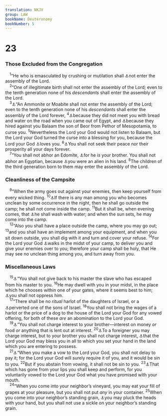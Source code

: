 ```yaml
---
translation: NKJV
group: LAW
bookName: Deuteronomy 
bookNumber: 5
---
```


<div class="title"><h1>23</h1><h3>Those Excluded from the Congregation</h3></div>
<span class="verse phu_23_1"> <sup>1</sup>“He who is emasculated by crushing or mutilation shall <a data-toggle="tooltip" data-placement="bottom" title="Lev. 21:20; 22:24">⚓</a>not enter the assembly of the Lord.<br/></span>
<span class="verse phu_23_2"> <sup>2</sup>“One of illegitimate birth shall not enter the assembly of the Lord; even to the tenth generation none of his <i>descendants</i> shall enter the assembly of the Lord.<br/></span>
<span class="verse phu_23_3"> <sup>3</sup><a data-toggle="tooltip" data-placement="bottom" title="Neh. 13:1, 2">⚓</a>“An Ammonite or Moabite shall not enter the assembly of the Lord; even to the tenth generation none of his <i>descendants</i> shall enter the assembly of the Lord forever, </span>
<span class="verse phu_23_4"><sup>4</sup><a data-toggle="tooltip" data-placement="bottom" title="Deut. 2:27–30">⚓</a>because they did not meet you with bread and water on the road when you came out of Egypt, and <a data-toggle="tooltip" data-placement="bottom" title="Num. 22:5, 6; 23:7; Josh. 24:9; 2 Pet. 2:15; Jude 11">⚓</a>because they hired against you Balaam the son of Beor from Pethor of Mesopotamia, to curse you. </span>
<span class="verse phu_23_5"><sup>5</sup>Nevertheless the Lord your God would not listen to Balaam, but the Lord your God turned the curse into a blessing for you, because the Lord your God <a data-toggle="tooltip" data-placement="bottom" title="Deut. 4:37">⚓</a>loves you. </span>
<span class="verse phu_23_6"><sup>6</sup><a data-toggle="tooltip" data-placement="bottom" title="Ezra 9:12">⚓</a>You shall not seek their peace nor their prosperity all your days forever.<br/></span>
<span class="verse phu_23_7"> <sup>7</sup>“You shall not abhor an Edomite, <a data-toggle="tooltip" data-placement="bottom" title="Gen. 25:24–26; Deut. 2:4, 8; Amos 1:11; Obad. 10, 12">⚓</a>for he <i>is</i> your brother. You shall not abhor an Egyptian, because <a data-toggle="tooltip" data-placement="bottom" title="Ex. 22:21; 23:9; Lev. 19:34; Deut. 10:19">⚓</a>you were an alien in his land. </span>
<span class="verse phu_23_8"><sup>8</sup>The children of the third generation born to them may enter the assembly of the Lord.<br/></span>
<div class="title"><h3>Cleanliness of the Campsite</h3></div>
<span class="verse phu_23_9"> <sup>9</sup>“When the army goes out against your enemies, then keep yourself from every wicked thing. </span>
<span class="verse phu_23_10"><sup>10</sup><a data-toggle="tooltip" data-placement="bottom" title="Lev. 15:16">⚓</a>If there is any man among you who becomes unclean by some occurrence in the night, then he shall go outside the camp; he shall not come inside the camp. </span>
<span class="verse phu_23_11"><sup>11</sup>But it shall be, when evening comes, that <a data-toggle="tooltip" data-placement="bottom" title="Lev. 15:5">⚓</a>he shall wash with water; and when the sun sets, he may come into the camp.<br/></span>
<span class="verse phu_23_12"> <sup>12</sup>“Also you shall have a place outside the camp, where you may go out; </span>
<span class="verse phu_23_13"><sup>13</sup>and you shall have an implement among your equipment, and when you sit down outside, you shall dig with it and turn and cover your refuse. </span>
<span class="verse phu_23_14"><sup>14</sup>For the Lord your God <a data-toggle="tooltip" data-placement="bottom" title="Lev. 26:12; Deut. 7:21">⚓</a>walks in the midst of your camp, to deliver you and give your enemies over to you; therefore your camp shall be holy, that He may see no unclean thing among you, and turn away from you.<br/></span>
<div class="title"><h3>Miscellaneous Laws</h3></div>
<span class="verse phu_23_15"> <sup>15</sup><a data-toggle="tooltip" data-placement="bottom" title="1 Sam. 30:15">⚓</a>“You shall not give back to his master the slave who has escaped from his master to you. </span>
<span class="verse phu_23_16"><sup>16</sup>He may dwell with you in your midst, in the place which he chooses within one of your gates, where it seems best to him; <a data-toggle="tooltip" data-placement="bottom" title="Ex. 22:21; Prov. 22:22">⚓</a>you shall not oppress him.<br/></span>
<span class="verse phu_23_17"> <sup>17</sup>“There shall be no <i>ritual</i> harlot of the daughters of Israel, or a <a data-toggle="tooltip" data-placement="bottom" title="Gen. 19:5; 2 Kin. 23:7">⚓</a>perverted one of the sons of Israel. </span>
<span class="verse phu_23_18"><sup>18</sup>You shall not bring the wages of a harlot or the price of a dog to the house of the Lord your God for any vowed offering, for both of these <i>are</i> an abomination to the Lord your God.<br/></span>
<span class="verse phu_23_19"> <sup>19</sup><a data-toggle="tooltip" data-placement="bottom" title="Ex. 22:25; Lev. 25:35–37; Neh. 5:2–7; Ps. 15:5">⚓</a>“You shall not charge interest to your brother—interest on money <i>or</i> food <i>or</i> anything that is lent out at interest. </span>
<span class="verse phu_23_20"><sup>20</sup><a data-toggle="tooltip" data-placement="bottom" title="Deut. 15:3">⚓</a>To a foreigner you may charge interest, but to your brother you shall not charge interest, <a data-toggle="tooltip" data-placement="bottom" title="Deut. 15:10">⚓</a>that the Lord your God may bless you in all to which you set your hand in the land which you are entering to possess.<br/></span>
<span class="verse phu_23_21"> <sup>21</sup><a data-toggle="tooltip" data-placement="bottom" title="Num. 30:1, 2; Job 22:27; Ps. 61:8; Eccl. 5:4, 5; Matt. 5:33">⚓</a>“When you make a vow to the Lord your God, you shall not delay to pay it; for the Lord your God will surely require it of you, and it would be sin to you. </span>
<span class="verse phu_23_22"><sup>22</sup>But if you abstain from vowing, it shall not be sin to you. </span>
<span class="verse phu_23_23"><sup>23</sup><a data-toggle="tooltip" data-placement="bottom" title="Num. 30:2; Ps. 66:13, 14">⚓</a>That which has gone from your lips you shall keep and perform, for you voluntarily vowed to the Lord your God what you have promised with your mouth.<br/></span>
<span class="verse phu_23_24"> <sup>24</sup>“When you come into your neighbor’s vineyard, you may eat your fill of grapes at your pleasure, but you shall not put <i>any</i> in your container. </span>
<span class="verse phu_23_25"><sup>25</sup>When you come into your neighbor’s standing grain, <a data-toggle="tooltip" data-placement="bottom" title="Matt. 12:1; Mark 2:23; Luke 6:1">⚓</a>you may pluck the heads with your hand, but you shall not use a sickle on your neighbor’s standing grain.<br/></span>
